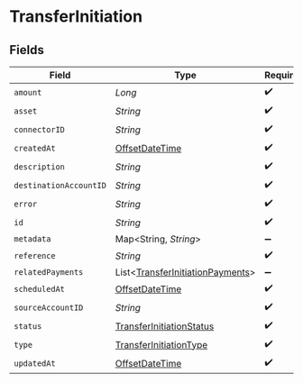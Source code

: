 # TransferInitiation


## Fields

| Field                                                                                     | Type                                                                                      | Required                                                                                  | Description                                                                               | Example                                                                                   |
| ----------------------------------------------------------------------------------------- | ----------------------------------------------------------------------------------------- | ----------------------------------------------------------------------------------------- | ----------------------------------------------------------------------------------------- | ----------------------------------------------------------------------------------------- |
| `amount`                                                                                  | *Long*                                                                                    | :heavy_check_mark:                                                                        | N/A                                                                                       |                                                                                           |
| `asset`                                                                                   | *String*                                                                                  | :heavy_check_mark:                                                                        | N/A                                                                                       | USD                                                                                       |
| `connectorID`                                                                             | *String*                                                                                  | :heavy_check_mark:                                                                        | N/A                                                                                       |                                                                                           |
| `createdAt`                                                                               | [OffsetDateTime](https://docs.oracle.com/javase/8/docs/api/java/time/OffsetDateTime.html) | :heavy_check_mark:                                                                        | N/A                                                                                       |                                                                                           |
| `description`                                                                             | *String*                                                                                  | :heavy_check_mark:                                                                        | N/A                                                                                       |                                                                                           |
| `destinationAccountID`                                                                    | *String*                                                                                  | :heavy_check_mark:                                                                        | N/A                                                                                       |                                                                                           |
| `error`                                                                                   | *String*                                                                                  | :heavy_check_mark:                                                                        | N/A                                                                                       |                                                                                           |
| `id`                                                                                      | *String*                                                                                  | :heavy_check_mark:                                                                        | N/A                                                                                       | XXX                                                                                       |
| `metadata`                                                                                | Map<String, *String*>                                                                     | :heavy_minus_sign:                                                                        | N/A                                                                                       |                                                                                           |
| `reference`                                                                               | *String*                                                                                  | :heavy_check_mark:                                                                        | N/A                                                                                       |                                                                                           |
| `relatedPayments`                                                                         | List<[TransferInitiationPayments](../../models/shared/TransferInitiationPayments.md)>     | :heavy_minus_sign:                                                                        | N/A                                                                                       |                                                                                           |
| `scheduledAt`                                                                             | [OffsetDateTime](https://docs.oracle.com/javase/8/docs/api/java/time/OffsetDateTime.html) | :heavy_check_mark:                                                                        | N/A                                                                                       |                                                                                           |
| `sourceAccountID`                                                                         | *String*                                                                                  | :heavy_check_mark:                                                                        | N/A                                                                                       |                                                                                           |
| `status`                                                                                  | [TransferInitiationStatus](../../models/shared/TransferInitiationStatus.md)               | :heavy_check_mark:                                                                        | N/A                                                                                       |                                                                                           |
| `type`                                                                                    | [TransferInitiationType](../../models/shared/TransferInitiationType.md)                   | :heavy_check_mark:                                                                        | N/A                                                                                       |                                                                                           |
| `updatedAt`                                                                               | [OffsetDateTime](https://docs.oracle.com/javase/8/docs/api/java/time/OffsetDateTime.html) | :heavy_check_mark:                                                                        | N/A                                                                                       |                                                                                           |